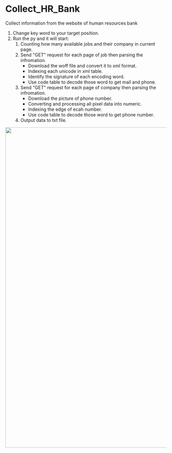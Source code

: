 # Collect_HR_Bank
Collect information from the website of human resources bank

1. Change key word to your target position.
2. Run the py and it will start:
   1. Counting how many available jobs and their company in current page.
   2. Send "GET" request for each page of job then parsing the infromation.
      * Download the woff file and convert it to xml format.
      * Indexing each unicode in xml table.
      * Identify the signature of each encoding word.
      * Use code table to decode those word to get mail and phone.
   3. Send "GET" request for each page of company then parsing the infromation.
      * Download the picture of phone number.
      * Converting and processing all pixel data into numeric.
      * Indexing the edge of ecah number.
      * Use code table to decode those word to get phone number.
   4. Output data to txt file.
<div style="display:flex;">
    <img name="csvGbwR" src="https://imgur.com/csvGbwR.jpg" width="1000"/> 
</div>

